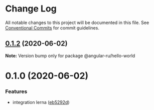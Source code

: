 # Change Log

All notable changes to this project will be documented in this file.
See [Conventional Commits](https://conventionalcommits.org) for commit guidelines.

## [0.1.2](https://github.com/Angular-RU/angular-ru-sdk/compare/v0.1.1...v0.1.2) (2020-06-02)

**Note:** Version bump only for package @angular-ru/hello-world





# 0.1.0 (2020-06-02)


### Features

* integration lerna ([eb5292d](https://github.com/Angular-RU/angular-ru-sdk/commit/eb5292dd2db367e9ff67a1de903d0687f02a98b5))
